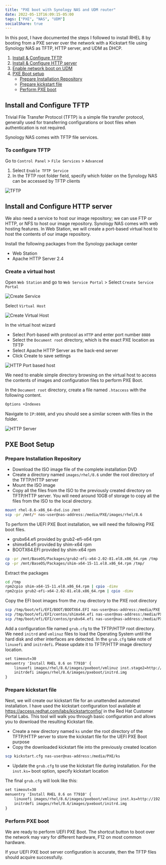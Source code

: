 ```yaml
---
title: "PXE boot with Synology NAS and UDM router"
date: 2022-05-13T16:09:15-05:00
tags: ["PXE", "NAS", "UDM"]
socialShare: true
---
```


In this post, I have documented the steps I followed to install RHEL 8 by booting from a PXE server over the network with a Kickstart file using Synology NAS as TFTP, HTTP server, and UDM as DHCP.

1. [Install & Configure TFTP](#install-and-configure-tftp)
2. [Install & Configure HTTP server](#install-and-configure-http-server)
3. [Enable network boot on UDM](#enable-network-boot-udm)
4. [PXE Boot setup](#pxe-boot-setup)
    * [Prepare Installation Repository](#prepare-installation-repository)
    * [Prepare kickstart file](#prepare-kickstart-file)
    * [Perform PXE boot](#perform-pxe-boot)

## Install and Configure TFTP

Trivial File Transfer Protocol (TFTP) is a simple file transfer protocol, generally used for transferring configurations or boot files when authentication is not required.

Synology NAS comes with TFTP file services.

### To configure TFTP

Go to `Control Panel` > `File Services` > `Advanced`

1. Select `Enable TFTP Service`
2. In the TFTP root folder field, specify which folder on the Synology NAS can be accessed by TFTP clients

![TFTP](tftp.png)

## Install and Configure HTTP server

We also need a service to host our image repository; we can use FTP or HTTP, or NFS to host our image repository. Synology NAS comes with web hosting features. In Web Station, we will create a port-based virtual host to host the contents of our image repository.

Install the following packages from the Synology package center

* Web Station
* Apache HTTP Server 2.4

### Create a virtual host

Open `Web Station` and go to `Web Service Portal` > Select `Create Service Portal`

![Create Service](virtualhost-1.png)

Select `Virtual Host`

![Create Virtual Host](virtualhost-2.png)

In the virtual host wizard

* Select Port-based with protocol as `HTTP` and enter port number `8080`
* Select the `Document root` directory, which is the exact PXE location as TFTP
* Select Apache HTTP Server as the back-end server
* Click Create to save settings

![HTTP Port based host](virtualhost-3.png)

We need to enable simple directory browsing on the virtual host to access the contents of images and configuration files to perform PXE Boot.

In the `Document root` directory, create a file named `.htaccess` with the following content.

```txt
Options +Indexes
```

Navigate to `IP:8080`, and you should see a similar screen with files in the folder.

![HTTP Server](virtualhost-4.png)

## PXE Boot Setup

### Prepare Installation Repository

* Download the ISO image file of the complete installation DVD
* Create a directory named `images/rhel/8.6` under the root directory of the TFTP/HTTP server
* Mount the ISO image
* Copy all the files from the ISO to the previously created directory on TFTP/HTTP server. You will need around 10GB of storage to copy all the files from the ISO to the local directory.

```bash
mount rhel-8.6-x86_64-dvd.iso /mnt
scp -pr /mnt/* nas-user@nas-address:/media/PXE/images/rhel/8.6
```

To perform the UEFI PXE Boot installation, we will need the following PXE boot files.

* grubx64.efi provided by grub2-efi-x64 rpm
* shimx64.efi provided by shim-x64 rpm
* BOOTX64.EFI provided by shim-x64 rpm

```bash
cp -pr /mnt/BaseOS/Packages/grub2-efi-x64-2.02-81.el8.x86_64.rpm /tmp
cp -pr /mnt/BaseOS/Packages/shim-x64-15-11.el8.x86_64.rpm /tmp/
```

Extract the packages

```bash
cd /tmp
rpm2cpio shim-x64-15-11.el8.x86_64.rpm | cpio -dimv
rpm2cpio grub2-efi-x64-2.02-81.el8.x86_64.rpm | cpio -dimv
```

Copy the EFI boot images from the `/tmp` directory to the PXE root directory

```bash
scp /tmp/boot/efi/EFI/BOOT/BOOTX64.EFI nas-user@nas-address:/media/PXE
scp /tmp/boot/efi/EFI/centos/shimx64.efi nas-user@nas-address:/media/PXE
scp /tmp/boot/efi/EFI/centos/grubx64.efi nas-user@nas-address:/media/PXE
```

Add a configuration file named `grub.cfg` to the TFTP/HTTP root directory. We need `initrd` and `vmlinuz` files to load the Operating System until the hard disk and other interfaces are detected. In the `grub.cfg` take note of `linuxefi` and `initrdefi`. Please update it to TFTP/HTTP image directory location.

```txt
set timeout=30
menuentry 'Install RHEL 8.6 on T7910' {
    linuxefi images/rhel/8.6/images/pxeboot/vmlinuz inst.stage2=http://192.168.100.160:8080/images/rhel/8.6 quiet
    initrdefi images/rhel/8.6/images/pxeboot/initrd.img
}
```

### Prepare kickstart file

Next, we will create our kickstart file for an unattended automated installation. I have used the kickstart configuration tool available at https://access.redhat.com/labs/kickstartconfig/ in the Red Hat Customer Portal Labs. This tool will walk you through basic configuration and allows you to download the resulting Kickstart file.

* Create a new directory named `ks` under the root directory of the TFTP/HTTP server to store the kickstart file for the UEFI PXE Boot purpose
* Copy the downloaded kickstart file into the previously created location

```bash
scp kickstart.cfg nas-user@nas-address:/media/PXE/ks
```

* Update the `grub.cfg` to use the kickstart file during installation. For the `inst.ks=` boot option, specify kickstart location

The final `grub.cfg` will look like this:

```txt
set timeout=30
menuentry 'Install RHEL 8.6 on T7910' {
    linuxefi images/rhel/8.6/images/pxeboot/vmlinuz inst.ks=http://192.168.100.160:8080/ks/rhel8-t7910.cfg inst.stage2=http://192.168.100.160:8080/images/rhel/8.6 quiet
    initrdefi images/rhel/8.6/images/pxeboot/initrd.img
}
```

### Perform PXE boot

We are ready to perform UEFI PXE Boot. The shortcut button to boot over the network may vary for different hardware, F12 on most common hardware.

If your UEFI PXE boot server configuration is accurate, then the TFTP files should acquire successfully.
